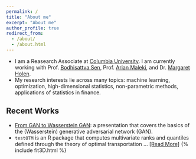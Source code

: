```yaml
---
permalink: /
title: "About me"
excerpt: "About me"
author_profile: true
redirect_from: 
  - /about/
  - /about.html
---
```


* I am a Reasearch Associate at [Columbia University](http://stat.columbia.edu/). I am currently working with Prof. [Bodhisattva Sen](http://www.stat.columbia.edu/~bodhi/Bodhi/Welcome.html), Prof. [Arian Maleki](https://sites.google.com/site/malekiarian/), and Dr. [Margaret Holen](https://www.linkedin.com/in/margaret-holen-36068547/).
* My research interests lie across many topics: machine learning, optimization, high-dimensional statistics, non-parametric methods, applications of statistics in finance.
 
## Recent Works
* [From GAN to Wasserstein GAN](http://francis-hsu.github.io/files/gan.pdf): a presentation that covers the basics of the (Wasserstein) generative adversarial network (GAN).
* `testOTM` is an R package that computes multivariate ranks and quantiles defined through the theory of optimal transportation … [[Read More]](../portfolio) {% include fit3D.html %}